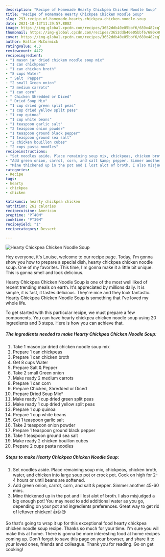 ```yaml
---
description: "Recipe of Homemade Hearty Chickpea Chicken Noodle Soup"
title: "Recipe of Homemade Hearty Chickpea Chicken Noodle Soup"
slug: 293-recipe-of-homemade-hearty-chickpea-chicken-noodle-soup
date: 2021-10-13T11:39:57.808Z
image: https://img-global.cpcdn.com/recipes/3652ddb40e05bbf6/680x482cq70/hearty-chickpea-chicken-noodle-soup-recipe-main-photo.jpg
thumbnail: https://img-global.cpcdn.com/recipes/3652ddb40e05bbf6/680x482cq70/hearty-chickpea-chicken-noodle-soup-recipe-main-photo.jpg
cover: https://img-global.cpcdn.com/recipes/3652ddb40e05bbf6/680x482cq70/hearty-chickpea-chicken-noodle-soup-recipe-main-photo.jpg
author: Hallie McCormick
ratingvalue: 4.3
reviewcount: 4472
recipeingredient:
- "1 mason jar dried chicken noodle soup mix"
- "1 can chickpeas"
- "1 can chicken broth"
- "8 cups Water"
- " Salt  Pepper"
- "2 small Green onion"
- "2 medium carrots"
- "1 can corn"
- " Chicken Shredded or Diced"
- " Dried Soup Mix"
- "1 cup dried green split peas"
- "1 cup dried yellow split peas"
- "1 cup quinoa"
- "1 cup white beans"
- "1 teaspoon garlic salt"
- "2 teaspoon onion powder"
- "1 teaspoon ground black pepper"
- "1 teaspoon ground sea salt"
- "2 chicken bouillon cubes"
- "2 cups pasta noodles"
recipeinstructions:
- "Set noodles aside. Place remaining soup mix, chickpeas, chicken broth, water, and chicken into large soup pot or crock pot. Cook on high for 2-4 hours or until beans are softened."
- "Add green onion, carrot, corn, and salt &amp; pepper. Simmer another 45-60 mins."
- "Mine thickened up in the pot and I lost alot of broth. I also misjudged a big enough pot! You may need to add additional water as you go, depending on your pot and ingredients preferences. Great way to get rid of leftover chicken! 👍👍😏"
categories:
- Recipe
tags:
- hearty
- chickpea
- chicken

katakunci: hearty chickpea chicken 
nutrition: 261 calories
recipecuisine: American
preptime: "PT40M"
cooktime: "PT39M"
recipeyield: "1"
recipecategory: Dessert

---
```



![Hearty Chickpea Chicken Noodle Soup](https://img-global.cpcdn.com/recipes/3652ddb40e05bbf6/680x482cq70/hearty-chickpea-chicken-noodle-soup-recipe-main-photo.jpg)

Hey everyone, it's Louise, welcome to our recipe page. Today, I'm gonna show you how to prepare a special dish, hearty chickpea chicken noodle soup. One of my favorites. This time, I'm gonna make it a little bit unique. This is gonna smell and look delicious.



Hearty Chickpea Chicken Noodle Soup is one of the most well liked of recent trending meals on earth. It's appreciated by millions daily. It is simple, it is fast, it tastes delicious. They're nice and they look fantastic. Hearty Chickpea Chicken Noodle Soup is something that I've loved my whole life.


To get started with this particular recipe, we must prepare a few components. You can have hearty chickpea chicken noodle soup using 20 ingredients and 3 steps. Here is how you can achieve that.

<!--inarticleads1-->

##### The ingredients needed to make Hearty Chickpea Chicken Noodle Soup:

1. Take 1 mason jar dried chicken noodle soup mix
1. Prepare 1 can chickpeas
1. Prepare 1 can chicken broth
1. Get 8 cups Water
1. Prepare  Salt &amp; Pepper
1. Take 2 small Green onion
1. Make ready 2 medium carrots
1. Prepare 1 can corn
1. Prepare  Chicken, Shredded or Diced
1. Prepare  Dried Soup Mix*
1. Make ready 1 cup dried green split peas
1. Make ready 1 cup dried yellow split peas
1. Prepare 1 cup quinoa
1. Prepare 1 cup white beans
1. Get 1 teaspoon garlic salt
1. Take 2 teaspoon onion powder
1. Prepare 1 teaspoon ground black pepper
1. Take 1 teaspoon ground sea salt
1. Make ready 2 chicken bouillon cubes
1. Prepare 2 cups pasta noodles




<!--inarticleads2-->

##### Steps to make Hearty Chickpea Chicken Noodle Soup:

1. Set noodles aside. Place remaining soup mix, chickpeas, chicken broth, water, and chicken into large soup pot or crock pot. Cook on high for 2-4 hours or until beans are softened.
1. Add green onion, carrot, corn, and salt &amp; pepper. Simmer another 45-60 mins.
1. Mine thickened up in the pot and I lost alot of broth. I also misjudged a big enough pot! You may need to add additional water as you go, depending on your pot and ingredients preferences. Great way to get rid of leftover chicken! 👍👍😏




So that's going to wrap it up for this exceptional food hearty chickpea chicken noodle soup recipe. Thanks so much for your time. I'm sure you will make this at home. There is gonna be more interesting food at home recipes coming up. Don't forget to save this page on your browser, and share it to your loved ones, friends and colleague. Thank you for reading. Go on get cooking!

